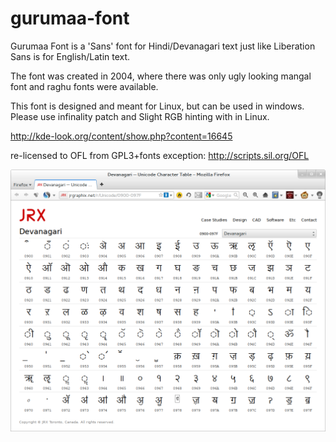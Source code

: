 # gurumaa-font
Gurumaa Font is a 'Sans' font for Hindi/Devanagari text just like Liberation Sans is for English/Latin text. 

The font was created in 2004, where there was only ugly looking mangal font and raghu fonts were available. 

This font is designed and meant for Linux, but can be used in windows.
Please use infinality patch and Slight RGB hinting with in Linux.

http://kde-look.org/content/show.php?content=16645

re-licensed to OFL from GPL3+fonts exception:
http://scripts.sil.org/OFL

![](https://github.com/fastrizwaan/gurumaa-font/raw/master/Gurumaa-Font.png)
